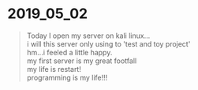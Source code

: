 # 2019_05_02  
  
> Today I open my server on kali linux...  
> i will this server only using to 'test and toy project'  
> hm...i feeled a little happy.  
> my first server is my great footfall  
> my life is restart!  
> programming is my life!!!  
